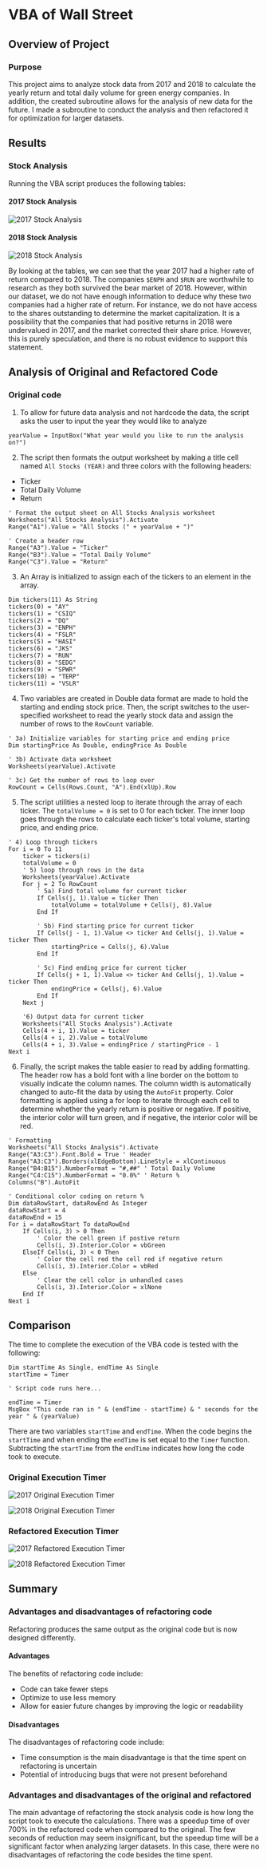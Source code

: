 # VBA of Wall Street

## Overview of Project

### Purpose

This project aims to analyze stock data from 2017 and 2018 to calculate the yearly return and total daily volume for green energy companies. In addition, the created subroutine allows for the analysis of new data for the future. I made a subroutine to conduct the analysis and then refactored it for optimization for larger datasets.

## Results

### Stock Analysis

Running the VBA script produces the following tables:

#### 2017 Stock Analysis
 ![2017 Stock Analysis](https://github.com/matin-n/stock-analysis/blob/main/Resources/VBA_Challenge_2017_Results.png?raw=true)

#### 2018 Stock Analysis
 ![2018 Stock Analysis](https://github.com/matin-n/stock-analysis/blob/main/Resources/VBA_Challenge_2018_Results.png?raw=true)

By looking at the tables, we can see that the year 2017 had a higher rate of return compared to 2018. The companies `$ENPH` and `$RUN` are worthwhile to research as they both survived the bear market of 2018. However, within our dataset, we do not have enough information to deduce why these two companies had a higher rate of return. For instance, we do not have access to the shares outstanding to determine the market capitalization. It is a possibility that the companies that had positive returns in 2018 were undervalued in 2017, and the market corrected their share price. However, this is purely speculation, and there is no robust evidence to support this statement.


## Analysis of Original and Refactored Code

### Original code

1. To allow for future data analysis and not hardcode the data, the script asks the user to input the year they would like to analyze

```vba
yearValue = InputBox("What year would you like to run the analysis on?")
```

2. The script then formats the output worksheet by making a title cell named `All Stocks (YEAR)` and three colors with the following headers:
- Ticker
- Total Daily Volume
- Return

```vba
' Format the output sheet on All Stocks Analysis worksheet
Worksheets("All Stocks Analysis").Activate
Range("A1").Value = "All Stocks (" + yearValue + ")"

' Create a header row
Range("A3").Value = "Ticker"
Range("B3").Value = "Total Daily Volume"
Range("C3").Value = "Return"
```

3. An Array is initialized to assign each of the tickers to an element in the array.

```vba
Dim tickers(11) As String
tickers(0) = "AY"
tickers(1) = "CSIQ"
tickers(2) = "DQ"
tickers(3) = "ENPH"
tickers(4) = "FSLR"
tickers(5) = "HASI"
tickers(6) = "JKS"
tickers(7) = "RUN"
tickers(8) = "SEDG"
tickers(9) = "SPWR"
tickers(10) = "TERP"
tickers(11) = "VSLR"
```

4. Two variables are created in Double data format are made to hold the starting and ending stock price. Then, the script switches to the user-specified worksheet to read the yearly stock data and assign the number of rows to the `RowCount` variable.

```vba
' 3a) Initialize variables for starting price and ending price
Dim startingPrice As Double, endingPrice As Double

' 3b) Activate data worksheet
Worksheets(yearValue).Activate

' 3c) Get the number of rows to loop over
RowCount = Cells(Rows.Count, "A").End(xlUp).Row
```

5. The script utilities a nested loop to iterate through the array of each ticker. The `totalVolume = 0` is set to 0 for each ticker. The inner loop goes through the rows to calculate each ticker's total volume, starting price, and ending price.

```vba
' 4) Loop through tickers
For i = 0 To 11
    ticker = tickers(i)
    totalVolume = 0
    ' 5) loop through rows in the data
    Worksheets(yearValue).Activate
    For j = 2 To RowCount
        ' 5a) Find total volume for current ticker
        If Cells(j, 1).Value = ticker Then
            totalVolume = totalVolume + Cells(j, 8).Value
        End If

        ' 5b) Find starting price for current ticker
        If Cells(j - 1, 1).Value <> ticker And Cells(j, 1).Value = ticker Then
            startingPrice = Cells(j, 6).Value
        End If

        ' 5c) Find ending price for current ticker
        If Cells(j + 1, 1).Value <> ticker And Cells(j, 1).Value = ticker Then
            endingPrice = Cells(j, 6).Value
        End If
    Next j

    '6) Output data for current ticker
    Worksheets("All Stocks Analysis").Activate
    Cells(4 + i, 1).Value = ticker
    Cells(4 + i, 2).Value = totalVolume
    Cells(4 + i, 3).Value = endingPrice / startingPrice - 1
Next i
```

6. Finally, the script makes the table easier to read by adding formatting. The header row has a bold font with a line border on the bottom to visually indicate the column names. The column width is automatically changed to auto-fit the data by using the `AutoFit` property. Color formatting is applied using a for loop to iterate through each cell to determine whether the yearly return is positive or negative. If positive, the interior color will turn green, and if negative, the interior color will be red.

```vba
' Formatting
Worksheets("All Stocks Analysis").Activate
Range("A3:C3").Font.Bold = True ' Header
Range("A3:C3").Borders(xlEdgeBottom).LineStyle = xlContinuous
Range("B4:B15").NumberFormat = "#,##" ' Total Daily Volume
Range("C4:C15").NumberFormat = "0.0%" ' Return %
Columns("B").AutoFit

' Conditional color coding on return %
Dim dataRowStart, dataRowEnd As Integer
dataRowStart = 4
dataRowEnd = 15
For i = dataRowStart To dataRowEnd
    If Cells(i, 3) > 0 Then
        ' Color the cell green if postive return
        Cells(i, 3).Interior.Color = vbGreen
    ElseIf Cells(i, 3) < 0 Then
        ' Color the cell red the cell red if negative return
        Cells(i, 3).Interior.Color = vbRed
    Else
        ' Clear the cell color in unhandled cases
        Cells(i, 3).Interior.Color = xlNone
    End If
Next i
```

## Comparison

The time to complete the execution of the VBA code is tested with the following:

```vba
Dim startTime As Single, endTime As Single
startTime = Timer

' Script code runs here...

endTime = Timer
MsgBox "This code ran in " & (endTime - startTime) & " seconds for the year " & (yearValue)
```

There are two variables `startTime` and `endTime`. When the code begins the `startTime` and when ending the `endTime` is set equal to the `Timer` function. Subtracting the `startTime` from the `endTime` indicates how long the code took to execute.


### Original Execution Timer

 ![2017 Original Execution Timer](https://github.com/matin-n/stock-analysis/blob/main/Resources/VBA_Challenge_Original_Time_2017.png?raw=true)

 ![2018 Original Execution Timer](https://github.com/matin-n/stock-analysis/blob/main/Resources/VBA_Challenge_Original_Time_2018.png?raw=true)

### Refactored Execution Timer

![2017 Refactored Execution Timer](https://github.com/matin-n/stock-analysis/blob/main/Resources/VBA_Challenge_Refactored_2017.png?raw=true)

![2018 Refactored Execution Timer](https://github.com/matin-n/stock-analysis/blob/main/Resources/VBA_Challenge_Refactored_2018.png?raw=true)

## Summary

### Advantages and disadvantages of refactoring code

Refactoring produces the same output as the original code but is now designed differently.

#### Advantages

The benefits of refactoring code include:

* Code can take fewer steps
* Optimize to use less memory
* Allow for easier future changes by improving the logic or readability

#### Disadvantages

The disadvantages of refactoring code include:

* Time consumption is the main disadvantage is that the time spent on refactoring is uncertain
* Potential of introducing bugs that were not present beforehand

### Advantages and disadvantages of the original and refactored

The main advantage of refactoring the stock analysis code is how long the script took to execute the calculations. There was a speedup time of over 700% in the refactored code when compared to the original. The few seconds of reduction may seem insignificant, but the speedup time will be a significant factor when analyzing larger datasets. In this case, there were no disadvantages of refactoring the code besides the time spent.